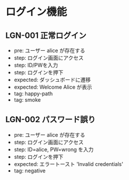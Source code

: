 # ログイン機能

## LGN-001 正常ログイン
- pre: ユーザー alice が存在する
- step: ログイン画面にアクセス
- step: ID/PWを入力
- step: ログインを押下
- expected: ダッシュボードに遷移
- expected: Welcome Alice が表示
- tag: happy-path
- tag: smoke

## LGN-002 パスワード誤り
- pre: ユーザー alice が存在する
- step: ログイン画面にアクセス
- step: ID=alice, PW=wrong を入力
- step: ログインを押下
- expected: エラートースト 'Invalid credentials'
- tag: negative
